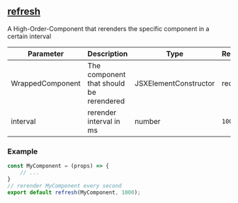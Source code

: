 ## [refresh](src/components/rerender/refresh.tsx)
A High-Order-Component that rerenders the specific component in a certain interval

| Parameter | Description | Type | Required/Default |
|------|-------------|------|------------------|
| WrappedComponent | The component that should be rerendered | JSXElementConstructor | required |
| interval | rerender interval in ms | number | `10000` |

### Example
```jsx
const MyComponent = (props) => {
    // ...
}
// rerender MyComponent every second
export default refresh(MyComponent, 1000);
```
